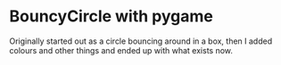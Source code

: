 # BouncyCircle with pygame
Originally started out as a circle bouncing around in a box, then I added colours and other things and ended up with what exists now.
